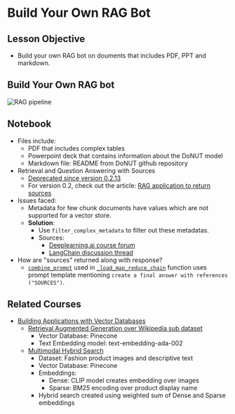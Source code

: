 # Build Your Own RAG Bot

## Lesson Objective

- Build your own RAG bot on douments that includes PDF, PPT and markdown.

## Build Your Own RAG bot

![RAG pipeline](../images/6_0.png)

## Notebook

- Files include:
  - PDF that includes complex tables
  - Powerpoint deck that contains information about the DoNUT model
  - Markdown file: README from DoNUT github repository
- Retrieval and Question Answering with Sources
  - [Deprecated since version 0.2.13](https://api.python.langchain.com/en/latest/chains/langchain.chains.qa_with_sources.loading.load_qa_with_sources_chain.html)
  - For version 0.2, check out the article: [RAG application to return sources](https://python.langchain.com/v0.2/docs/how_to/qa_sources/)
- Issues faced:
  - Metadata for few chunk documents have values which are not supported for a vector store.
  - **Solution**:
    - Use `filter_complex_metadata` to filter out these metadatas.
    - Sources:
      - [Deeplearning.ai course forum](https://community.deeplearning.ai/t/try-filtering-complex-metadata-from-the-document-using-langchain-community-vectorstores-utils-filter-complex-metadata/628474/3)
      - [LangChain discussion thread](https://github.com/langchain-ai/langchain/issues/8556)
- How are "sources" returned along with response?
  - [`combine_prompt`](https://github.com/langchain-ai/langchain/blob/master/libs/langchain/langchain/chains/qa_with_sources/map_reduce_prompt.py) used in [`_load_map_reduce_chain`](https://api.python.langchain.com/en/latest/_modules/langchain/chains/qa_with_sources/loading.html) function uses prompt template mentioning `create a final answer with references ("SOURCES")`.

## Related Courses

- [Building Applications with Vector Databases](https://github.com/kaushikacharya/Building_Applications_with_Vector_Databases)
  - [Retrieval Augmented Generation over Wikipedia sub dataset](https://github.com/kaushikacharya/Building_Applications_with_Vector_Databases/notes/Lesson_2.md#notebook)
    - Vector Database: Pinecone
    - Text Embedding model: text-embedding-ada-002
  - [Multimodal Hybrid Search](https://github.com/kaushikacharya/Building_Applications_with_Vector_Databases/notes/Lesson_4.md#notebook)
    - Dataset: Fashion product images and descriptive text
    - Vector Database: Pinecone
    - Embeddings:
      - Dense: CLIP model creates embedding over images
      - Sparse: BM25 encoding over product display name
    - Hybrid search created using weighted sum of Dense and Sparse embeddings
